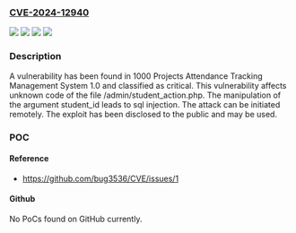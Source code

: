 ### [CVE-2024-12940](https://cve.mitre.org/cgi-bin/cvename.cgi?name=CVE-2024-12940)
![](https://img.shields.io/static/v1?label=Product&message=Attendance%20Tracking%20Management%20System&color=blue)
![](https://img.shields.io/static/v1?label=Version&message=%3D%201.0%20&color=brighgreen)
![](https://img.shields.io/static/v1?label=Vulnerability&message=Injection&color=brighgreen)
![](https://img.shields.io/static/v1?label=Vulnerability&message=SQL%20Injection&color=brighgreen)

### Description

A vulnerability has been found in 1000 Projects Attendance Tracking Management System 1.0 and classified as critical. This vulnerability affects unknown code of the file /admin/student_action.php. The manipulation of the argument student_id leads to sql injection. The attack can be initiated remotely. The exploit has been disclosed to the public and may be used.

### POC

#### Reference
- https://github.com/bug3536/CVE/issues/1

#### Github
No PoCs found on GitHub currently.

